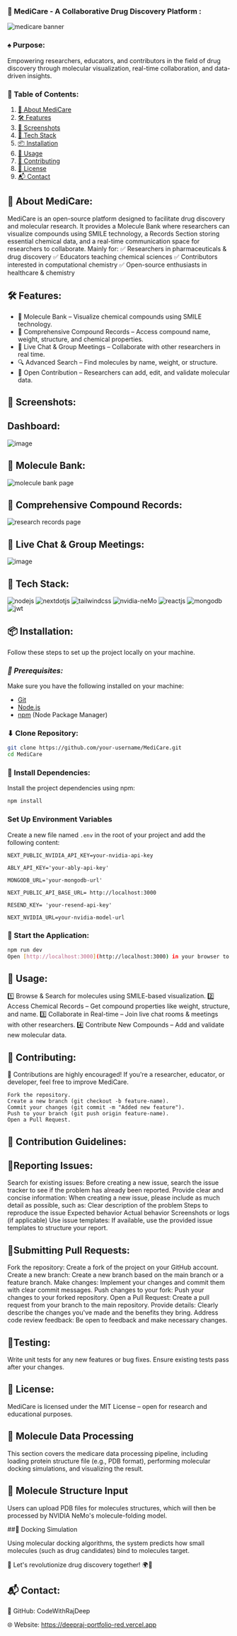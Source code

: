 ### 🧪 MediCare - A Collaborative Drug Discovery Platform :
  ![medicare banner](https://github.com/user-attachments/assets/b683254e-b426-4bb0-9f90-a8eeda17c9ea)
  
   
### ♠️ Purpose: 
 Empowering researchers, educators, and contributors in the field of drug discovery through molecular visualization, real-time collaboration, and data-driven insights.

### 📖 Table of Contents: 
1. [🔬 About MediCare](#description)
2. [🛠 Features](#features)
3. [📸 Screenshots](#screenshots)
4. [🚀 Tech Stack](#techstack)
5. [📦 Installation](#install)
6. [🔧 Usage](#usage)
7. [🤝 Contributing](#contribution)
8. [📜 License](#license)
9. [📬 Contact](#contact)

## <a name="description"> 🔬 About MediCare: </a>
MediCare is an open-source platform designed to facilitate drug discovery and molecular research. It provides a Molecule Bank where researchers can visualize compounds using SMILE technology, a Records Section storing essential chemical data, and a real-time communication space for researchers to collaborate.
Mainly for: 
✅ Researchers in pharmaceuticals & drug discovery
✅ Educators teaching chemical sciences
✅ Contributors interested in computational chemistry
✅ Open-source enthusiasts in healthcare & chemistry

## <a name="features"> 🛠 Features: </a>
 -  🧪 Molecule Bank – Visualize chemical compounds using SMILE technology.
 -  📑 Comprehensive Compound Records – Access compound name, weight, structure, and chemical properties.
 -  💬 Live Chat & Group Meetings – Collaborate with other researchers in real time.
 -  🔍 Advanced Search – Find molecules by name, weight, or structure.
 -  🔗 Open Contribution – Researchers can add, edit, and validate molecular data.

## <a name="screenshots"> 📸 Screenshots: </a>

 ## Dashboard: 
  ![image](https://github.com/user-attachments/assets/e3d5171f-41a1-4e54-88ba-1fd815b412b3)
  
 ## 🧪 Molecule Bank: 
   ![molecule bank page ](https://github.com/user-attachments/assets/1cd5b290-9477-4988-b5da-99984b70787b)

 ## 📑 Comprehensive Compound Records: 
  ![research records page ](https://github.com/user-attachments/assets/f6199c38-439b-4192-8c7e-e9c003859a54)

 ## 💬 Live Chat & Group Meetings: 
   ![image](https://github.com/user-attachments/assets/eea720d6-51c5-4d95-9b02-5a0af94d950b)
 

## <a name="techstack"> 🚀 Tech Stack: </a>
     
  <div>
    <img src="https://img.shields.io/badge/Node.js-43853D?style=for-the-badge&logo=node.js&logoColor=white" alt="nodejs" />
    <img src="https://img.shields.io/badge/-Next_JS-black?style=for-the-badge&logoColor=white&logo=nextdotjs&color=000000" alt="nextdotjs" />
    <img src="https://img.shields.io/badge/-Tailwind_CSS-black?style=for-the-badge&logoColor=white&logo=tailwindcss&color=06B6D4" alt="tailwindcss" />
    <img src="https://img.shields.io/badge/-NVIDIA_NIM-black?style=for-the-badge&logoColor=white&logo=nvidia&color=76B900" alt="nvidia-neMo" />
    <img src="https://img.shields.io/badge/React-20232A?style=for-the-badge&logo=react&logoColor=61DAFB" alt="reactjs" />
    <img src="https://img.shields.io/badge/MongoDB-4EA94B?style=for-the-badge&logo=mongodb&logoColor=white" alt="mongodb" />
    <img src="https://img.shields.io/badge/json%20web%20tokens-323330?style=for-the-badge&logo=json-web-tokens&logoColor=pink" alt="jwt" />
  </div>


## <a name="install">📦 Installation: </a>

Follow these steps to set up the project locally on your machine.

### *🔧 Prerequisites:*

Make sure you have the following installed on your machine:

- [Git](https://git-scm.com/)
- [Node.js](https://nodejs.org/en)
- [npm](https://www.npmjs.com/) (Node Package Manager)
  

### ⬇ Clone Repository:

```bash
git clone https://github.com/your-username/MediCare.git
cd MediCare
```

### 📌 Install Dependencies:

Install the project dependencies using npm:

```bash
npm install
```

### **Set Up Environment Variables**

Create a new file named `.env` in the root of your project and add the following content:

```env
NEXT_PUBLIC_NVIDIA_API_KEY=your-nvidia-api-key

ABLY_API_KEY='your-ably-api-key'

MONGODB_URL='your-mongodb-url'

NEXT_PUBLIC_API_BASE_URL= http://localhost:3000

RESEND_KEY= 'your-resend-api-key'

NEXT_NVIDIA_URL=your-nvidia-model-url
```

### 🚀 Start the Application:

```bash
npm run dev
Open [http://localhost:3000](http://localhost:3000) in your browser to view the project.
```

## <a name="usage"> 🔧 Usage: </a> 
1️⃣ Browse & Search for molecules using SMILE-based visualization.
2️⃣ Access Chemical Records – Get compound properties like weight, structure, and name.
3️⃣ Collaborate in Real-time – Join live chat rooms & meetings with other researchers.
4️⃣ Contribute New Compounds – Add and validate new molecular data.

## <a name="contribution"> 🤝 Contributing:  </a>
  🔬 Contributions are highly encouraged! If you're a researcher, educator, or developer, feel free to improve MediCare.
```
Fork the repository.
Create a new branch (git checkout -b feature-name).
Commit your changes (git commit -m "Added new feature").
Push to your branch (git push origin feature-name).
Open a Pull Request.
```
## 🛂 Contribution Guidelines: 

##  📌Reporting Issues:

Search for existing issues: Before creating a new issue, search the issue tracker to see if the problem has already been reported. Provide clear and concise information: When creating a new issue, please include as much detail as possible, such as: Clear description of the problem Steps to reproduce the issue Expected behavior Actual behavior Screenshots or logs (if applicable) Use issue templates: If available, use the provided issue templates to structure your report.

## 📌Submitting Pull Requests:

Fork the repository: Create a fork of the project on your GitHub account. Create a new branch: Create a new branch based on the main branch or a feature branch. Make changes: Implement your changes and commit them with clear commit messages. Push changes to your fork: Push your changes to your forked repository. Open a Pull Request: Create a pull request from your branch to the main repository. Provide details: Clearly describe the changes you've made and the benefits they bring. Address code review feedback: Be open to feedback and make necessary changes.

## 📌Testing:

Write unit tests for any new features or bug fixes. Ensure existing tests pass after your changes.

## <a name="license"> 📜 License: </a> 
 
 MediCare is licensed under the MIT License – open for research and educational purposes.

## <a name="molecule-data">🧬 Molecule Data Processing</a>

This section covers the medicare data processing pipeline, including loading protein structure file (e.g., PDB format), performing molecular docking simulations, and visualizing the result.

## 📌 Molecule Structure Input

Users can upload PDB files for molecules structures, which will then be processed by NVIDIA NeMo's molecule-folding model.

##📌 Docking Simulation

Using molecular docking algorithms, the system predicts how small molecules (such as drug candidates) bind to molecules target.

🚀 Let's revolutionize drug discovery together! 🌍💊


## <a name="contact"> 📬 Contact: </a>

🔗 GitHub: CodeWithRajDeep

🌐 Website: https://deepraj-portfolio-red.vercel.app


